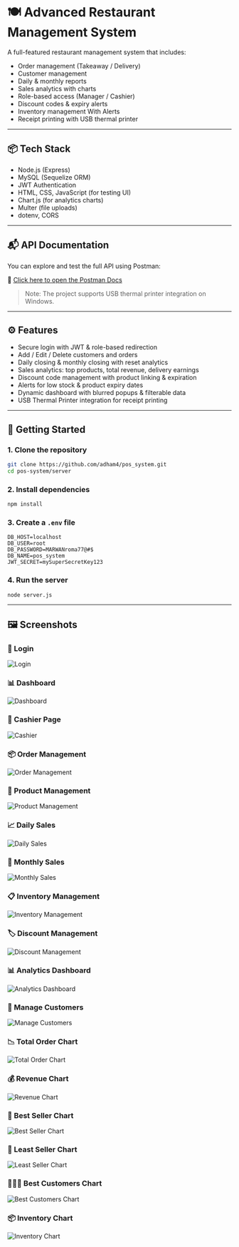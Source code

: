 # 🍽️ Advanced Restaurant Management System

A full-featured restaurant management system that includes:
- Order management (Takeaway / Delivery)
- Customer management
- Daily & monthly reports
- Sales analytics with charts
- Role-based access (Manager / Cashier)
- Discount codes & expiry alerts
- Inventory management With Alerts
- Receipt printing with USB thermal printer

---

## 📦 Tech Stack

- Node.js (Express)
- MySQL (Sequelize ORM)
- JWT Authentication
- HTML, CSS, JavaScript (for testing UI)
- Chart.js (for analytics charts)
- Multer (file uploads)
- dotenv, CORS

---

## 📬 API Documentation

You can explore and test the full API using Postman:

🔗 [Click here to open the Postman Docs](https://www.postman.com/adhamnemr/workspace/my-workspace/documentation/40823925-ad580d36-633f-4ce2-a451-06a7d8f8d401)

> Note: The project supports USB thermal printer integration on Windows.

---

## ⚙️ Features

- Secure login with JWT & role-based redirection
- Add / Edit / Delete customers and orders
- Daily closing & monthly closing with reset analytics
- Sales analytics: top products, total revenue, delivery earnings
- Discount code management with product linking & expiration
- Alerts for low stock & product expiry dates
- Dynamic dashboard with blurred popups & filterable data
- USB Thermal Printer integration for receipt printing

---

## 🚀 Getting Started

### 1. Clone the repository

```bash
git clone https://github.com/adham4/pos_system.git
cd pos-system/server
```

### 2. Install dependencies

```bash
npm install
```

### 3. Create a `.env` file

```env
DB_HOST=localhost
DB_USER=root
DB_PASSWORD=MARWANroma77@#$
DB_NAME=pos_system
JWT_SECRET=mySuperSecretKey123
```

### 4. Run the server

```bash
node server.js
```

---

## 🖼️ Screenshots

### 🔐 Login
![Login](./screenshots/Login.png)

### 📊 Dashboard
![Dashboard](./screenshots/Dashboard.png)

### 💸 Cashier Page
![Cashier](./screenshots/Cashier.png)

### 📦 Order Management
![Order Management](./screenshots/Order%20Management.png)

### 🍔 Product Management
![Product Management](./screenshots/Product%20Management.png)

### 📈 Daily Sales
![Daily Sales](./screenshots/Daily%20Sales.png)

### 📆 Monthly Sales
![Monthly Sales](./screenshots/Monthly%20Sales.png)

### 📋 Inventory Management
![Inventory Management](./screenshots/Inventory%20Management.png)

### 🏷️ Discount Management
![Discount Management](./screenshots/Discount%20Management.png)

### 📊 Analytics Dashboard
![Analytics Dashboard](./screenshots/Analytics%20Dashboard.png)

### 👤 Manage Customers
![Manage Customers](./screenshots/Manage%20Customers.png)

### 📉 Total Order Chart
![Total Order Chart](./screenshots/Total%20Order%20Chart.png)

### 💰 Revenue Chart
![Revenue Chart](./screenshots/Revenue%20Chart.png)

### 🥇 Best Seller Chart
![Best Seller Chart](./screenshots/Best%20Seller%20Chart.png)

### 🥄 Least Seller Chart
![Least Seller Chart](./screenshots/Least%20Seller%20Chart.png)

### 🧑‍🤝‍🧑 Best Customers Chart
![Best Customers Chart](./screenshots/Best%20Customers%20Chart.png)

### 📦 Inventory Chart
![Inventory Chart](./screenshots/Inventory%20Chart.png)
